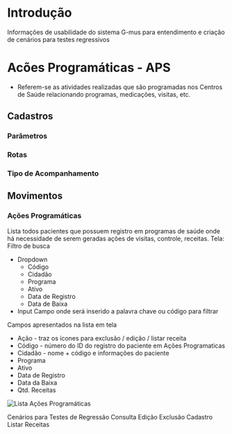 # Introdução
Informações de usabilidade do sistema G-mus para entendimento e criação de cenários para testes regressivos

# Acões Programáticas - APS
- Referem-se as atividades realizadas que são programadas nos Centros de Saúde relacionando programas, medicações, visitas, etc.
## Cadastros
### Parâmetros
### Rotas
### Tipo de Acompanhamento
## Movimentos
### Ações Programáticas
Lista todos pacientes que possuem registro em programas de saúde onde há necessidade de serem geradas ações de visitas, controle, receitas.
Tela:
Filtro de busca 
- Dropdown
  * Código
  * Cidadão
  * Programa
  * Ativo
  * Data de Registro
  * Data de Baixa
- Input
  Campo onde será inserido a palavra chave ou código para filtrar

Campos apresentados na lista em tela
  * Ação - traz os ícones para exclusão / edição / listar receita
  * Código - número do ID do registro do paciente em Ações Programaticas
  * Cidadão - nome + código e informações do paciente
  * Programa
  * Ativo
  * Data de Registro
  * Data da Baixa
  * Qtd. Receitas

    
![Lista Ações Programáticas](/img/movimento_acoes_progrmaticas.png ':class=sombracaixa')

Cenários para Testes de Regressão
Consulta
Edição
Exclusão
Cadastro
Listar Receitas

### 












